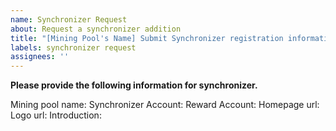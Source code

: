 ```yaml
---
name: Synchronizer Request
about: Request a synchronizer addition
title: "[Mining Pool's Name] Submit Synchronizer registration information"
labels: synchronizer request
assignees: ''
---
```


**Please provide the following information for synchronizer.**

Mining pool name:
Synchronizer Account:
Reward Account: 
Homepage url: 
Logo url: 
Introduction: 
